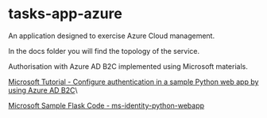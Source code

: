 # tasks-app-azure

An application designed to exercise Azure Cloud management.

In the docs folder you will find the topology of the service.

Authorisation with Azure AD B2C implemented using Microsoft materials.

[ Microsoft Tutorial - Configure authentication in a sample Python web app by using Azure AD B2C](https://learn.microsoft.com/en-us/azure/active-directory-b2c/configure-authentication-sample-python-web-app?tabs=windows)\


[ Microsoft Sample Flask Code - ms-identity-python-webapp](https://github.com/Azure-Samples/ms-identity-python-webapp)